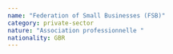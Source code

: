 ```yaml
---
name: "Federation of Small Businesses (FSB)"
category: private-sector
nature: "Association professionnelle "
nationality: GBR
---
```

